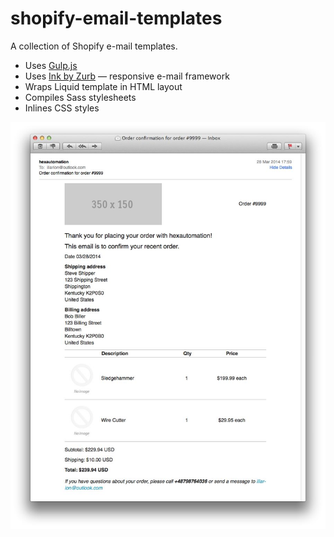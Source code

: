 shopify-email-templates
=======================

A collection of Shopify e-mail templates.

- Uses [Gulp.js](https://github.com/gulpjs/gulp)
- Uses [Ink by Zurb](https://github.com/zurb/ink) — responsive e-mail framework
- Wraps Liquid template in HTML layout
- Compiles Sass stylesheets
- Inlines CSS styles

![Example of Order Confirmation Email Output](/output/order-confirmation.jpg)
